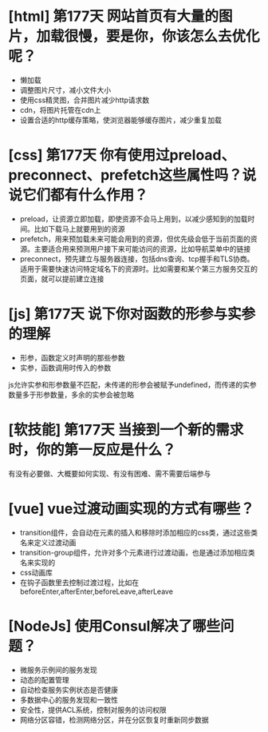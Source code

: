 # [html] 第177天 网站首页有大量的图片，加载很慢，要是你，你该怎么去优化呢？

- 懒加载
- 调整图片尺寸，减小文件大小
- 使用css精灵图，合并图片减少http请求数
- cdn，将图片托管在cdn上
- 设置合适的http缓存策略，使浏览器能够缓存图片，减少重复加载

# [css] 第177天 你有使用过preload、preconnect、prefetch这些属性吗？说说它们都有什么作用？

- preload，让资源立即加载，即使资源不会马上用到，以减少感知到的加载时间。比如下载马上就要用到的资源
- prefetch，用来预加载未来可能会用到的资源，但优先级会低于当前页面的资源。主要适合用来预测用户接下来可能访问的资源，比如导航菜单中的链接
- preconnect，预先建立与服务器连接，包括dns查询、tcp握手和TLS协商。适用于需要快速访问特定域名下的资源时。比如需要和某个第三方服务交互的页面，就可以提前建立连接

# [js] 第177天 说下你对函数的形参与实参的理解

- 形参，函数定义时声明的那些参数
- 实参，函数调用时传入的参数

js允许实参和形参数量不匹配，未传递的形参会被赋予undefined，而传递的实参数量多于形参数量，多余的实参会被忽略

# [软技能] 第177天 当接到一个新的需求时，你的第一反应是什么？

有没有必要做、大概要如何实现、有没有困难、需不需要后端参与

# [vue] vue过渡动画实现的方式有哪些？

- transition组件，会自动在元素的插入和移除时添加相应的css类，通过这些类名来定义过渡动画
- transition-group组件，允许对多个元素进行过渡动画，也是通过添加相应类名来实现的
- css动画库
- 在钩子函数里去控制过渡过程，比如在beforeEnter,afterEnter,beforeLeave,afterLeave

# [NodeJs] 使用Consul解决了哪些问题？

- 微服务示例间的服务发现
- 动态的配置管理
- 自动检查服务实例状态是否健康
- 多数据中心的服务发现和一致性
- 安全性，提供ACL系统，控制对服务的访问权限
- 网络分区容错，检测网络分区，并在分区恢复时重新同步数据
